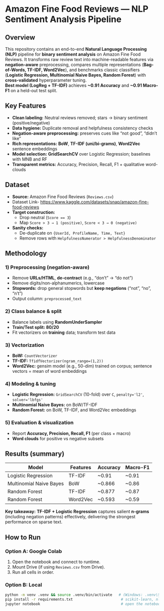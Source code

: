  
# Amazon Fine Food Reviews — NLP Sentiment Analysis Pipeline

## Overview
This repository contains an end-to-end **Natural Language Processing (NLP)** pipeline for **binary sentiment analysis** on Amazon Fine Food Reviews. It transforms raw review text into machine-readable features via **negation-aware** preprocessing, compares multiple representations (**Bag-of-Words, TF-IDF, Word2Vec**), and benchmarks classic classifiers (**Logistic Regression, Multinomial Naive Bayes, Random Forest**) with **cross-validated** hyperparameter tuning.  
**Best model (LogReg + TF-IDF)** achieves **~0.91 Accuracy** and **~0.91 Macro-F1** on a held-out test split.

## Key Features
- **Clean labeling:** Neutral reviews removed; stars → binary sentiment (positive/negative)
- **Data hygiene:** Duplicate removal and helpfulness consistency checks
- **Negation-aware preprocessing:** preserves cues like “not good”, “didn’t like”
- **Rich representations:** **BoW**, **TF-IDF (uni/bi-grams)**, **Word2Vec** sentence embeddings
- **Model selection:** **GridSearchCV** over Logistic Regression; baselines with MNB and RF
- **Transparent metrics:** Accuracy, Precision, Recall, F1 + qualitative word-clouds

## Dataset
- **Source:** Amazon Fine Food Reviews (`Reviews.csv`)
- Dataset Link- https://www.kaggle.com/datasets/snap/amazon-fine-food-reviews 
- **Target construction:**  
  - Drop neutral (`Score == 3`)  
  - Map `Score > 3 → 1 (positive)`, `Score < 3 → 0 (negative)`
- **Sanity checks:**  
  - De-duplicate on `{UserId, ProfileName, Time, Text}`  
  - Remove rows with `HelpfulnessNumerator > HelpfulnessDenominator`

## Methodology
### 1) Preprocessing (negation-aware)
- Remove **URLs/HTML**, **de-contract** (e.g., “don’t” → “do not”)
- Remove digits/non-alphanumerics, lowercase
- **Stopwords:** drop general stopwords but **keep negations** (“not”, “no”, “n’t”)
- Output column: `preprocessed_text`

### 2) Class balance & split
- Balance labels using **RandomUnderSampler**
- **Train/Test split: 80/20**  
- Fit vectorizers on **training** data; transform test data

### 3) Vectorization
- **BoW:** `CountVectorizer`
- **TF-IDF:** `TfidfVectorizer(ngram_range=(1,2))`
- **Word2Vec:** gensim model (e.g., 50-dim) trained on corpus; sentence vectors = mean of word embeddings

### 4) Modeling & tuning
- **Logistic Regression:** `GridSearchCV` (10-fold) over `C`, `penalty='l2'`, `solver='lbfgs'`
- **Multinomial Naive Bayes:** on BoW/TF-IDF
- **Random Forest:** on BoW, TF-IDF, and Word2Vec embeddings

### 5) Evaluation & visualization
- Report **Accuracy, Precision, Recall, F1** (per class + macro)
- **Word clouds** for positive vs negative subsets

## Results (summary)
| Model                    | Features | Accuracy | Macro-F1 |
|-------------------------|----------|----------|----------|
| Logistic Regression     | TF-IDF   | ~0.91    | ~0.91    |
| Multinomial Naive Bayes | BoW      | ~0.866   | ~0.86    |
| Random Forest           | TF-IDF   | ~0.877   | ~0.87    |
| Random Forest           | Word2Vec | ~0.593   | ~0.59    |

**Key takeaway:** **TF-IDF + Logistic Regression** captures salient **n-grams** (including negation patterns) effectively, delivering the strongest performance on sparse text.

## How to Run
### Option A: Google Colab
1. Open the notebook and connect to runtime.  
2. Mount Drive (if using `Reviews.csv` from Drive).  
3. Run all cells in order.

### Option B: Local
```bash
python -m venv .venv && source .venv/bin/activate   # (Windows: .venv\Scripts\activate)
pip install -r requirements.txt                      # scikit-learn, nltk, gensim, bs4, imbalanced-learn
jupyter notebook                                     # open the notebook and Run All
